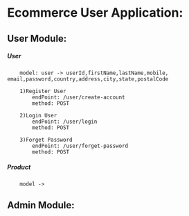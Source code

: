 # Ecommerce User Application:
## User Module:
##### User
		model: user -> userId,firstName,lastName,mobile, email,password,country,address,city,state,postalCode
		
		1)Register User
			endPoint: /user/create-account
			method: POST
			
		2)Login User
			endPoint: /user/login
			method: POST
			
		3)Forget Password
			endPoint: /user/forget-password
			method: POST

##### Product
		model -> 
			
## Admin Module: